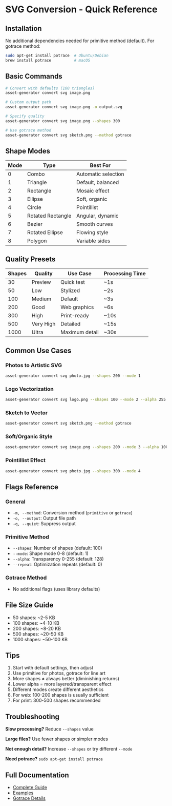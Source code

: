 # SVG Conversion - Quick Reference

## Installation
No additional dependencies needed for primitive method (default). For gotrace method:
```bash
sudo apt-get install potrace  # Ubuntu/Debian
brew install potrace          # macOS
```

## Basic Commands

```bash
# Convert with defaults (100 triangles)
asset-generator convert svg image.png

# Custom output path
asset-generator convert svg image.png -o output.svg

# Specify quality
asset-generator convert svg image.png --shapes 300

# Use gotrace method
asset-generator convert svg sketch.png --method gotrace
```

## Shape Modes

| Mode | Type | Best For |
|------|------|----------|
| 0 | Combo | Automatic selection |
| 1 | Triangle | Default, balanced |
| 2 | Rectangle | Mosaic effect |
| 3 | Ellipse | Soft, organic |
| 4 | Circle | Pointillist |
| 5 | Rotated Rectangle | Angular, dynamic |
| 6 | Bezier | Smooth curves |
| 7 | Rotated Ellipse | Flowing style |
| 8 | Polygon | Variable sides |

## Quality Presets

| Shapes | Quality | Use Case | Processing Time |
|--------|---------|----------|-----------------|
| 30 | Preview | Quick test | ~1s |
| 50 | Low | Stylized | ~2s |
| 100 | Medium | Default | ~3s |
| 200 | Good | Web graphics | ~6s |
| 300 | High | Print-ready | ~10s |
| 500 | Very High | Detailed | ~15s |
| 1000 | Ultra | Maximum detail | ~30s |

## Common Use Cases

### Photos to Artistic SVG
```bash
asset-generator convert svg photo.jpg --shapes 200 --mode 1
```

### Logo Vectorization
```bash
asset-generator convert svg logo.png --shapes 100 --mode 2 --alpha 255
```

### Sketch to Vector
```bash
asset-generator convert svg sketch.png --method gotrace
```

### Soft/Organic Style
```bash
asset-generator convert svg image.png --shapes 200 --mode 3 --alpha 100
```

### Pointillist Effect
```bash
asset-generator convert svg photo.jpg --shapes 300 --mode 4
```

## Flags Reference

### General
- `-m, --method`: Conversion method (`primitive` or `gotrace`)
- `-o, --output`: Output file path
- `-q, --quiet`: Suppress output

### Primitive Method
- `--shapes`: Number of shapes (default: 100)
- `--mode`: Shape mode 0-8 (default: 1)
- `--alpha`: Transparency 0-255 (default: 128)
- `--repeat`: Optimization repeats (default: 0)

### Gotrace Method
- No additional flags (uses library defaults)

## File Size Guide

- 50 shapes: ~2-5 KB
- 100 shapes: ~4-10 KB
- 200 shapes: ~8-20 KB
- 500 shapes: ~20-50 KB
- 1000 shapes: ~50-100 KB

## Tips

1. Start with default settings, then adjust
2. Use primitive for photos, gotrace for line art
3. More shapes ≠ always better (diminishing returns)
4. Lower alpha = more layered/transparent effect
5. Different modes create different aesthetics
6. For web: 100-200 shapes is usually sufficient
7. For print: 300-500 shapes recommended

## Troubleshooting

**Slow processing?** Reduce `--shapes` value

**Large files?** Use fewer shapes or simpler modes

**Not enough detail?** Increase `--shapes` or try different `--mode`

**Need potrace?** `sudo apt-get install potrace`

## Full Documentation

- [Complete Guide](../SVG_CONVERSION.md)
- [Examples](SVG_EXAMPLES.md)
- [Gotrace Details](GOTRACE.md)
